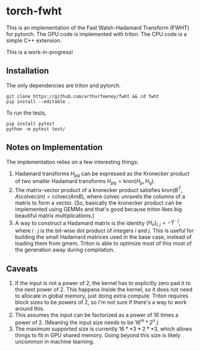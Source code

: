 # torch-fwht

This is an implementation of the Fast Walsh-Hadamard Transform (FWHT) for pytorch.
The GPU code is implemented with triton. The CPU code is a simple C++ extension.

This is a work-in-progress!

## Installation

The only dependencies are triton and pytorch.

```console
git clone https://github.com/arthurfeeney/fwht && cd fwht
pip install --editable .
```

To run the tests,

```console
pip install pytest
python -m pytest test/
```

## Notes on Implementation

The implementation relies on a few interesting things:
1. Hadamard transforms $H_{pq}$ can be expressed as the
   Kronecker product of two smaller Hadamard transforms $H_{pq} = \text{kron}(H_p, H_q)$.
2. The matrix-vector product of a kronecker product satisfies 
   $\text{kron}(B^T, A) \text{colvec}(m)$ = $\text{colvec}(AmB)$, where colvec unravels 
   the columns of a matrix to form a vector. (So, basically the kronecker 
   product can be implemented using GEMMs and that's good because triton likes
   big beautiful matrix multiplications.)
3. A way to construct a Hadamard matrix is the identity $(H_n)_{i,j} = -1^{i \cdot j}$, where
   $i\cdot j$ is the bit-wise dot product of integers $i$ and $j$. This is useful for
   building the small Hadamard matrices used in the base case, instead of loading them from gmem.
   Triton is able to optimize most of this most of the generation away during compilation. 

## Caveats

1. If the input is not a power of 2, the kernel has to explicitly zero pad it to the next power of 2. This happens inside the kernel, so it does not need to allocate in global memory, just doing extra compute. Triton requires block sizes to be powers of 2, so I'm not sure if there's a way to work around this.
2. This assumes the input can be factorized as a power of 16 times a power of 2. (Meaning the input size needs to be $16^m * 2^n$.)
3. The maximum supported size is currently $16**3 * 2 ** 3$, which allows things to fit in GPU shared memory. Going beyond this size is likely uncommon in machine learning.